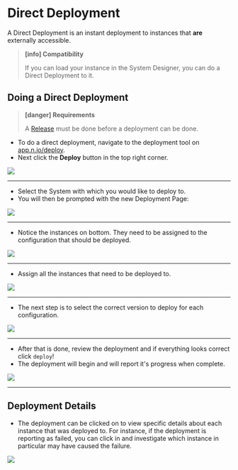 # Direct Deployment

A Direct Deployment is an instant deployment to instances that **are** externally accessible. 

> **[info] Compatibility**
>
> If you can load your instance in the System Designer, you can do a Direct Deployment to it.
>

## Doing a Direct Deployment

> **[danger] Requirements**
>
> A [Release](/deployment/nio/release.md) must be done before a deployment can be done.
>

- To do a direct deployment, navigate to the deployment tool on [app.n.io/deploy](https://app.n.io/deploy).
- Next click the **Deploy** button in the top right corner.

<img class="left" src="/img/deploy/direct/button.png" />

---

- Select the System with which you would like to deploy to.
- You will then be prompted with the new Deployment Page:

<img src="/img/deploy/direct/new.png" />

---

- Notice the instances on bottom. They need to be assigned to the configuration that should be deployed.

<img src="/img/deploy/direct/assign.png" />

---

- Assign all the instances that need to be deployed to.

<img src="/img/deploy/direct/assigned.png" />

---

- The next step is to select the correct version to deploy for each configuration.

<img src="/img/deploy/direct/version.png" />

---

- After that is done, review the deployment and if everything looks correct click `deploy`!
- The deployment will begin and will report it's progress when complete. 

<img src="/img/deploy/direct/complete.png" />

---

## Deployment Details

- The deployment can be clicked on to view specific details about each instance that was deployed to. For instance, if the deployment is reporting as failed, you can click in and investigate which instance in particular may have caused the failure.

<img src="/img/deploy/direct/details.png" />